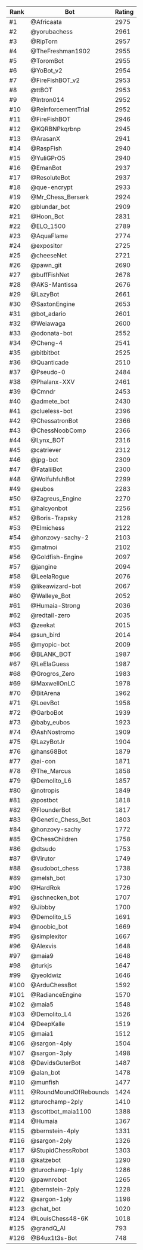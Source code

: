Rank|Bot|Rating
---|---|---
#1|@Africaata|2975
#2|@yorubachess|2961
#3|@RipTorn|2957
#4|@TheFreshman1902|2955
#5|@ToromBot|2955
#6|@YoBot_v2|2954
#7|@FireFishBOT_v2|2953
#8|@ttBOT|2953
#9|@Intron014|2952
#10|@ReinforcementTrial|2952
#11|@FireFishBOT|2946
#12|@KQRBNPkqrbnp|2945
#13|@ArasanX|2941
#14|@RaspFish|2940
#15|@YuliGPrO5|2940
#16|@EmanBot|2937
#17|@ResoluteBot|2937
#18|@que-encrypt|2933
#19|@Mr_Chess_Berserk|2924
#20|@blundar_bot|2909
#21|@Hoon_Bot|2831
#22|@ELO_1500|2789
#23|@AquaFlame|2774
#24|@expositor|2725
#25|@cheeseNet|2721
#26|@pawn_git|2690
#27|@buffFishNet|2678
#28|@AKS-Mantissa|2676
#29|@LazyBot|2661
#30|@SaxtonEngine|2653
#31|@bot_adario|2601
#32|@Weiawaga|2600
#33|@odonata-bot|2552
#34|@Cheng-4|2541
#35|@bitbitbot|2525
#36|@Quanticade|2510
#37|@Pseudo-0|2484
#38|@Phalanx-XXV|2461
#39|@Cmndr|2453
#40|@admete_bot|2430
#41|@clueless-bot|2396
#42|@ChessatronBot|2366
#43|@ChessNoobComp|2366
#44|@Lynx_BOT|2316
#45|@catriever|2312
#46|@jpg-bot|2309
#47|@FataliiBot|2300
#48|@WolfuhfuhBot|2299
#49|@eubos|2283
#50|@Zagreus_Engine|2270
#51|@halcyonbot|2256
#52|@Boris-Trapsky|2128
#53|@Elmichess|2122
#54|@honzovy-sachy-2|2103
#55|@matmoi|2102
#56|@Goldfish-Engine|2097
#57|@jangine|2094
#58|@LeelaRogue|2076
#59|@likeawizard-bot|2067
#60|@Walleye_Bot|2052
#61|@Humaia-Strong|2036
#62|@redtail-zero|2035
#63|@zeekat|2015
#64|@sun_bird|2014
#65|@myopic-bot|2009
#66|@BLANK_BOT|1987
#67|@LeElaGuess|1987
#68|@Grogros_Zero|1983
#69|@MaxwellOnLC|1978
#70|@BitArena|1962
#71|@LoevBot|1958
#72|@GarboBot|1939
#73|@baby_eubos|1923
#74|@AshNostromo|1909
#75|@LazyBotJr|1904
#76|@hans68Bot|1879
#77|@ai-con|1871
#78|@The_Marcus|1858
#79|@Demolito_L6|1857
#80|@notropis|1849
#81|@postbot|1818
#82|@FlounderBot|1817
#83|@Genetic_Chess_Bot|1803
#84|@honzovy-sachy|1772
#85|@ChessChildren|1758
#86|@dtsudo|1753
#87|@Virutor|1749
#88|@sudobot_chess|1738
#89|@melsh_bot|1730
#90|@HardRok|1726
#91|@schnecken_bot|1707
#92|@Jibbby|1700
#93|@Demolito_L5|1691
#94|@noobic_bot|1669
#95|@simplexitor|1667
#96|@Alexvis|1648
#97|@maia9|1648
#98|@turkjs|1647
#99|@yeoldwiz|1646
#100|@ArduChessBot|1592
#101|@RadianceEngine|1570
#102|@maia5|1548
#103|@Demolito_L4|1526
#104|@DeepKalle|1519
#105|@maia1|1512
#106|@sargon-4ply|1504
#107|@sargon-3ply|1498
#108|@DavidsGuterBot|1487
#109|@alan_bot|1478
#110|@munfish|1477
#111|@RoundMoundOfRebounds|1424
#112|@turochamp-2ply|1410
#113|@scottbot_maia1100|1388
#114|@Humaia|1367
#115|@bernstein-4ply|1331
#116|@sargon-2ply|1326
#117|@StupidChessRobot|1303
#118|@katzebot|1290
#119|@turochamp-1ply|1286
#120|@pawnrobot|1265
#121|@bernstein-2ply|1228
#122|@sargon-1ply|1198
#123|@chat_bot|1020
#124|@LouisChess48-6K|1018
#125|@grandQ_AI|793
#126|@B4ux1t3s-Bot|748
